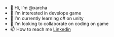 - 👋 Hi, I’m @xarcha
- 👀 I’m interested in develope game
- 🌱 I’m currently learning c# on unity
- 💞️ I’m looking to collaborate on coding on game
- 📫 How to reach me <a href="https://www.linkedin.com/in/mustafa-enes-ara%C3%A7-2a73bb224/">Linkedin</a>

<!---
xarcha/xarcha is a ✨ special ✨ repository because its `README.md` (this file) appears on your GitHub profile.
You can click the Preview link to take a look at your changes.
--->

